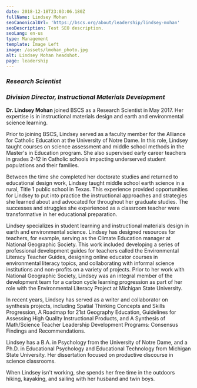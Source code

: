 ```yaml
---
date: 2018-12-18T23:03:06.180Z
fullName: Lindsey Mohan
seoCanonicalUrl: 'https://bscs.org/about/leadership/lindsey-mohan'
seoDescription: Test SEO description.
seoLang: en-us
type: Management
template: Image Left
image: /assets/lmohan_photo.jpg
alt: Lindsey Mohan headshot.
page: leadership
---
```


### *Research Scientist*
### *Division Director, Instructional Materials Development*

**Dr. Lindsey Mohan** joined BSCS as a Research Scientist in May 2017. Her expertise is in instructional materials design and earth and environmental science learning.

Prior to joining BSCS, Lindsey served as a faculty member for the Alliance for Catholic Education at the University of Notre Dame. In this role, Lindsey taught courses on science assessment and middle school methods in the Master's in Education program. She also supervised early career teachers in grades 2-12 in Catholic schools impacting underserved student populations and their families.

Between the time she completed her doctorate studies and returned to educational design work, Lindsey taught middle school earth science in a rural, Title 1 public school in Texas. This experience provided opportunities for Lindsey to put into practice the instructional approaches and strategies she learned about and advocated for throughout her graduate studies. The successes and struggles she experienced as a classroom teacher were transformative in her educational preparation.

Lindsey specializes in student learning and instructional materials design in earth and environmental science. Lindsey has designed resources for teachers, for example, serving as the Climate Education manager at National Geographic Society. This work included developing a series of professional development guides for teachers called the Environmental Literacy Teacher Guides, designing online educator courses in environmental literacy topics, and collaborating with informal science institutions and non-profits on a variety of projects. Prior to her work with National Geographic Society, Lindsey was an integral member of the development team for a carbon cycle learning progression as part of her role with the Environmental Literacy Project at Michigan State University.

In recent years, Lindsey has served as a writer and collaborator on synthesis projects, including Spatial Thinking Concepts and Skills Progression, A Roadmap for 21st Geography Education, Guidelines for Assessing High Quality Instructional Products, and A Synthesis of Math/Science Teacher Leadership Development Programs: Consensus Findings and Recommendations.

Lindsey has a B.A. in Psychology from the University of Notre Dame, and a Ph.D. in Educational Psychology and Educational Technology from Michigan State University. Her dissertation focused on productive discourse in science classrooms.

When Lindsey isn't working, she spends her free time in the outdoors hiking, kayaking, and sailing with her husband and twin boys.
